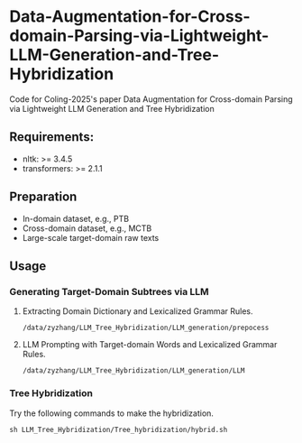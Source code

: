 # Data-Augmentation-for-Cross-domain-Parsing-via-Lightweight-LLM-Generation-and-Tree-Hybridization

Code for Coling-2025's paper Data Augmentation for Cross-domain Parsing via Lightweight LLM Generation and Tree Hybridization

## Requirements:

- nltk: >= 3.4.5
- transformers: >= 2.1.1

## Preparation

- In-domain dataset, e.g., PTB
- Cross-domain dataset, e.g., MCTB
- Large-scale target-domain raw texts

## Usage

### Generating Target-Domain Subtrees via LLM

1. Extracting Domain Dictionary and Lexicalized Grammar Rules.

   ```
   /data/zyzhang/LLM_Tree_Hybridization/LLM_generation/prepocess
   ```

   

2. LLM Prompting with Target-domain Words and Lexicalized Grammar Rules.

   ```
   /data/zyzhang/LLM_Tree_Hybridization/LLM_generation/LLM
   ```

   

### Tree Hybridization

Try the following commands to make the hybridization.

```
sh LLM_Tree_Hybridization/Tree_hybridization/hybrid.sh
```

